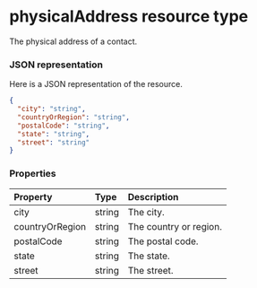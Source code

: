 # physicalAddress resource type

The physical address of a contact.

### JSON representation

Here is a JSON representation of the resource.

<!-- {
  "blockType": "resource",
  "optionalProperties": [

  ],
  "@odata.type": "microsoft.graph.physicaladdress"
}-->

```json
{
  "city": "string",
  "countryOrRegion": "string",
  "postalCode": "string",
  "state": "string",
  "street": "string"
}

```
### Properties
| Property	   | Type	|Description|
|:---------------|:--------|:----------|
|city|string|The city.|
|countryOrRegion|string|The country or region.|
|postalCode|string|The postal code.|
|state|string|The state.|
|street|string|The street.|

<!-- uuid: 8fcb5dbc-d5aa-4681-8e31-b001d5168d79
2015-10-25 14:57:30 UTC -->
<!-- {
  "type": "#page.annotation",
  "description": "physicalAddress resource",
  "keywords": "",
  "section": "documentation",
  "tocPath": ""
}-->